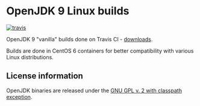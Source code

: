 OpenJDK 9 Linux builds
======================

[![travis](https://travis-ci.org/ojdkbuild/contrib_jdk9u-ci.svg?branch=jdk-9.0.4+12)](https://travis-ci.org/ojdkbuild/contrib_jdk9u-ci/builds)

OpenJDK 9 "vanilla" builds done on Travis CI - [downloads](https://github.com/ojdkbuild/contrib_jdk9u-ci/releases).

Builds are done in CentOS 6 containers for better compatibility with various Linux distributions.

License information
-------------------

OpenJDK binaries are released under the [GNU GPL v. 2 with classpath exception](https://github.com/ojdkbuild/contrib_jdk8u-ci/blob/master/LICENSE).

